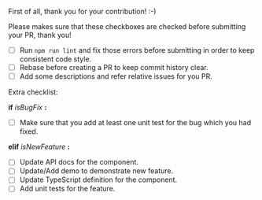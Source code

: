 First of all, thank you for your contribution! :-)

Please makes sure that these checkboxes are checked before submitting your PR, thank you!

* [ ] Run `npm run lint` and fix those errors before submitting in order to keep consistent code style.
* [ ] Rebase before creating a PR to keep commit history clear.
* [ ] Add some descriptions and refer relative issues for you PR.

Extra checklist:

**if** *isBugFix* **:**

  * [ ] Make sure that you add at least one unit test for the bug which you had fixed.

**elif** *isNewFeature* **:**

  * [ ] Update API docs for the component.
  * [ ] Update/Add demo to demonstrate new feature.
  * [ ] Update TypeScript definition for the component.
  * [ ] Add unit tests for the feature.
